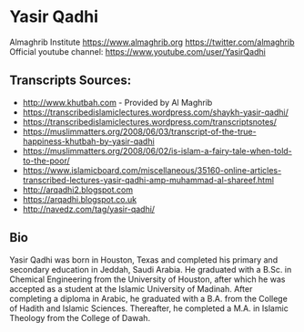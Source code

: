 # Yasir Qadhi
Almaghrib Institute
https://www.almaghrib.org
https://twitter.com/almaghrib
Official youtube channel: https://www.youtube.com/user/YasirQadhi

## Transcripts Sources:

* http://www.khutbah.com - Provided by Al Maghrib
* https://transcribedislamiclectures.wordpress.com/shaykh-yasir-qadhi/
* https://transcribedislamiclectures.wordpress.com/transcriptsnotes/  
* https://muslimmatters.org/2008/06/03/transcript-of-the-true-happiness-khutbah-by-yasir-qadhi
* https://muslimmatters.org/2008/06/02/is-islam-a-fairy-tale-when-told-to-the-poor/
* https://www.islamicboard.com/miscellaneous/35160-online-articles-transcribed-lectures-yasir-qadhi-amp-muhammad-al-shareef.html
* http://arqadhi2.blogspot.com
* https://arqadhi.blogspot.co.uk
* http://navedz.com/tag/yasir-qadhi/

## Bio
Yasir Qadhi was born in Houston, Texas and completed his primary and secondary education in Jeddah, Saudi Arabia. He graduated with a B.Sc. in Chemical Engineering from the University of Houston, after which he was accepted as a student at the Islamic University of Madinah. After completing a diploma in Arabic, he graduated with a B.A. from the College of Hadith and Islamic Sciences. Thereafter, he completed a M.A. in Islamic Theology from the College of Dawah.
